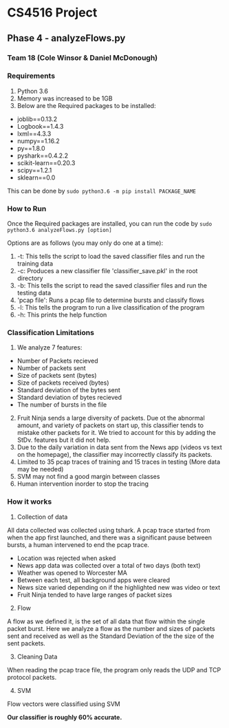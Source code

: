 # CS4516 Project

## Phase 4 - analyzeFlows.py

### Team 18 (Cole Winsor & Daniel McDonough)

### Requirements

1. Python 3.6
2. Memory was increased to be 1GB
3. Below are the Required packages to be installed:

* joblib==0.13.2 
* Logbook==1.4.3
* lxml==4.3.3
* numpy==1.16.2
* py==1.8.0
* pyshark==0.4.2.2
* scikit-learn==0.20.3
* scipy==1.2.1
* sklearn==0.0


This can be done by
`sudo python3.6 -m pip install PACKAGE_NAME` 


### How to Run
Once the Required packages are installed, you can run the code by
`sudo python3.6 analyzeFlows.py [option]`


Options are as follows (you may only do one at a time):
1. -t: This tells the script to load the saved classifier files and run the training data
2. -c: Produces a new classifier file 'classifier_save.pkl' in the root directory
3. -b: This tells the script to read the saved classifier files and run the testing data
4. 'pcap file': Runs a pcap file to determine bursts and classify flows
5. -l: This tells the program to run a live classification of the program
6. -h: This prints the help function

### Classification Limitations
1. We analyze 7 features: 

- Number of Packets recieved
- Number of packets sent 
- Size of packets sent (bytes) 
- Size of packets received (bytes) 
- Standard deviation of the bytes sent 
- Standard deviation of bytes recieved 
- The number of bursts in the file

2. Fruit Ninja sends a large diversity of packets. Due ot the abnormal amount, and variety of packets on start up, this classifier tends to mistake other packets for it. We tried to account for this by adding the StDv. features but it did not help.
3. Due to the daily variation in data sent from the News app (videos vs text on the homepage), the classifier may incorrectly classify its packets.
4. Limited to 35 pcap traces of training and 15 traces in testing (More data may be needed)
5. SVM may not find a good margin between classes 
6. Human intervention inorder to stop the tracing


### How it works
1. Collection of data

All data collected was collected using tshark. A pcap trace started from when the app first launched, and there was a significant pause between bursts, a human intervened to end the pcap trace.

- Location was rejected when asked
- News app data was collected over a total of two days (both text)
- Weather was opened to Worcester MA
- Between each test, all background apps were cleared
- News size varied depending on if the highlighted new was video or text
- Fruit Ninja tended to have large ranges of packet sizes

2. Flow

A flow as we defined it, is the set of all data that flow within the single packet burst. Here we analyze a flow as the number and sizes of packets sent and received as well as the Standard Deviation of the the size of the sent packets.

3. Cleaning Data

When reading the pcap trace file, the program only reads the UDP and TCP protocol packets.

4. SVM

Flow vectors were classified using SVM 



__Our classifier is roughly 60% accurate.__


